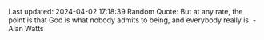 Last updated: 2024-04-02 17:18:39
Random Quote: But at any rate, the point is that God is what nobody admits to being, and everybody really is. - Alan Watts